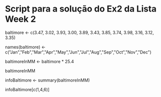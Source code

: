 # Script para a solução do Ex2 da Lista Week 2

baltimore <- c(3.47,	3.02, 3.93,	3.00,	3.89,	3.43,	3.85,	3.74,	3.98,	3.16,	3.12,	3.35)

names(baltimore) <- c("Jan","Feb","Mar","Apr","May","Jun","Jul","Aug","Sep","Oct","Nov","Dec")

baltimoreInMM <- baltimore * 25.4

baltimoreInMM

infoBaltimore <- summary(baltimoreInMM)

infoBaltimore[c(1,4,6)]
